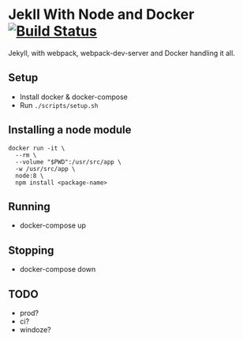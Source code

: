 # Jekll With Node and Docker [![Build Status](https://travis-ci.org/nickroberts/jekyll-node-docker.svg?branch=master)](https://travis-ci.org/nickroberts/jekyll-node-docker)

Jekyll, with webpack, webpack-dev-server and Docker handling it all.

## Setup
* Install docker & docker-compose
* Run `./scripts/setup.sh`

## Installing a node module
```
docker run -it \
  --rm \
  --volume "$PWD":/usr/src/app \
  -w /usr/src/app \
  node:8 \
  npm install <package-name>
```

## Running
* docker-compose up

## Stopping
* docker-compose down

## TODO
* prod?
* ci?
* windoze?
